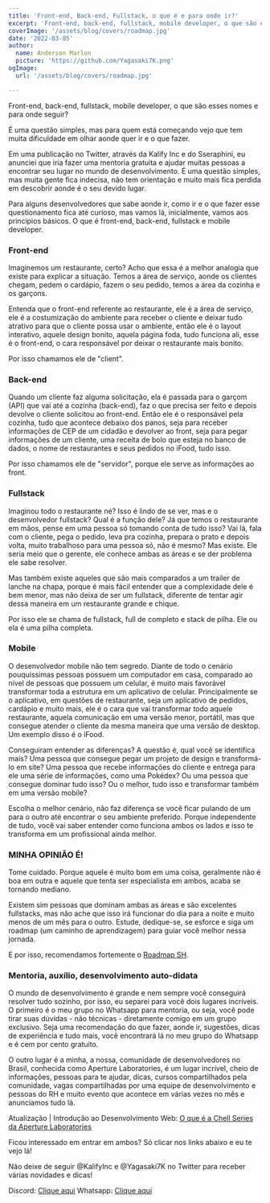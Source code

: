 ```yaml
---
title: 'Front-end, Back-end, Fullstack, o que é e para onde ir?'
excerpt: 'Front-end, back-end, fullstack, mobile developer, o que são esses nomes e para onde seguir? É uma questão simples, mas para quem está começando vejo que tem muita dificuldade em olhar aonde quer ir e o que fazer.'
coverImage: '/assets/blog/covers/roadmap.jpg'
date: '2022-03-05'
author:
  name: Anderson Marlon
  picture: 'https://github.com/Yagasaki7K.png'
ogImage:
  url: '/assets/blog/covers/roadmap.jpg'

---
```


Front-end, back-end, fullstack, mobile developer, o que são esses nomes e para onde seguir?

É uma questão simples, mas para quem está começando vejo que tem muita dificuldade em olhar aonde quer ir e o que fazer.

Em uma publicação no Twitter, através da Kalify Inc e do Sseraphini, eu anunciei que iria fazer uma mentoria gratuita e ajudar muitas pessoas a encontrar seu lugar no mundo de desenvolvimento. É uma questão simples, mas muita gente fica indecisa, não tem orientação e muito mais fica perdida em descobrir aonde é o seu devido lugar.

Para alguns desenvolvedores que sabe aonde ir, como ir e o que fazer esse questionamento fica até curioso, mas vamos lá, inicialmente, vamos aos principios básicos. O que é front-end, back-end, fullstack e mobile developer.

### Front-end
Imaginemos um restaurante, certo? Acho que essa é a melhor analogia que existe para explicar a situação. Temos a área de serviço, aonde os clientes chegam, pedem o cardápio, fazem o seu pedido, temos a área da cozinha e os garçons. 

Entenda que o front-end referente ao restaurante, ele é a área de serviço, ele é a costumização do ambiente para receber o cliente e deixar tudo atrativo para que o cliente possa usar o ambiente, então ele é o layout interativo, aquele design bonito, aquela página foda, tudo funciona ali, esse é o front-end, o cara responsável por deixar o restaurante mais bonito.

Por isso chamamos ele de "client".

### Back-end
Quando um cliente faz alguma solicitação, ela é passada para o garçom (API) que vai até a cozinha (back-end), faz o que precisa ser feito e depois devolve o cliente solicitou ao front-end. Então ele é o responsável pela cozinha, tudo que acontece debaixo dos panos, seja para receber informações de CEP de um cidadão e devolver ao front, seja para pegar informações de um cliente, uma receita de bolo que esteja no banco de dados, o nome de restaurantes e seus pedidos no iFood, tudo isso.

Por isso chamamos ele de "servidor", porque ele serve as informações ao front.

### Fullstack
Imaginou todo o restaurante né? Isso é lindo de se ver, mas e o desenvolvedor fullstack? Qual é a função dele? Já que temos o restaurante em mãos, pense em uma pessoa só tomando conta de tudo isso? Vai lá, fala com o cliente, pega o pedido, leva pra cozinha, prepara o prato e depois volta, muito trabalhoso para uma pessoa só, não é mesmo? Mas existe. Ele seria meio que o gerente, ele conhece ambas as áreas e se der problema ele sabe resolver.

Mas também existe aqueles que são mais comparados a um trailer de lanche na chapa, porque é mais fácil entender que a complexidade dele é bem menor, mas não deixa de ser um fullstack, diferente de tentar agir dessa maneira em um restaurante grande e chique.

Por isso ele se chama de fullstack, full de completo e stack de pilha. Ele ou ela é uma pilha completa.

### Mobile
O desenvolvedor mobile não tem segredo. Diante de todo o cenário pouquíssimas pessoas possuem um computador em casa, comparado ao nível de pessoas que possuem um celular, é muito mais favorável transformar toda a estrutura em um aplicativo de celular. Principalmente se o aplicativo, em questões de restaurante, seja um aplicativo de pedidos, cardápio e muito mais, ele é o cara que vai transformar todo aquele restaurante, aquela comunicação em uma versão menor, portátil, mas que consegue atender o cliente da mesma maneira que uma versão de desktop. Um exemplo disso é o iFood.

Conseguiram entender as diferenças? A questão é, qual você se identifica mais? Uma pessoa que consegue pegar um projeto de design e transformá-lo em site? Uma pessoa que recebe informações do cliente e entrega para ele uma série de informações, como uma Pokédex? Ou uma pessoa que consegue dominar tudo isso? Ou o melhor, tudo isso e transformar também em uma versão mobile?

Escolha o melhor cenário, não faz diferença se você ficar pulando de um para o outro até encontrar o seu ambiente preferido. Porque independente de tudo, você vai saber entender como funciona ambos os lados e isso te transforma em um profissional ainda melhor.

### MINHA OPINIÃO É! 
Tome cuidado. Porque aquele é muito bom em uma coisa, geralmente não é boa em outra e aquele que tenta ser especialista em ambos, acaba se tornando mediano.

Existem sim pessoas que dominam ambas as áreas e são excelentes fullstacks, mas não ache que isso irá funcionar do dia para a noite e muito menos de um mês para o outro. Estude, dedique-se, se esforce e siga um roadmap (um caminho de aprendizagem) para guiar você melhor nessa jornada.

E por isso, recomendamos fortemente o <a href="https://roadmap.sh/roadmaps" target="_blank">Roadmap SH</a>.

### Mentoria, auxílio, desenvolvimento auto-didata
O mundo de desenvolvimento é grande e nem sempre você conseguirá resolver tudo sozinho, por isso, eu separei para você dois lugares incríveis. O primeiro é o meu grupo no Whatsapp para mentoria, ou seja, você pode tirar suas dúvidas - não técnicas - diretamente comigo em um grupo exclusivo. Seja uma recomendação do que fazer, aonde ir, sugestões, dicas de experiência e tudo mais, você encontrará lá no meu grupo do Whatsapp e é cem por cento gratuito.

O outro lugar é a minha, a nossa, comunidade de desenvolvedores no Brasil, conhecida como Aperture Laboratories, é um lugar incrível, cheio de informações, pessoas para te ajudar, dicas, cursos compartilhados pela comunidade, vagas compartilhadas por uma equipe de desenvolvimento e pessoas do RH e muito evento que acontece em várias vezes no mês e anunciamos tudo lá.

Atualização | Introdução ao Desenvolvimento Web: [O que é a Chell Series da Aperture Laboratories](https://yagasaki.vercel.app/blog/posts/chell-series)

Ficou interessado em entrar em ambos? Só clicar nos links abaixo e eu te vejo lá!

Não deixe de seguir @KalifyInc e @Yagasaki7K no Twitter para receber várias novidades e dicas!

Discord: <a href="https://discord.gg/nyTRNSV" target="_blank">Clique aqui</a>
Whatsapp: <a href="https://chat.whatsapp.com/Fe9KsLUxOkBLob8D5p6oME" target="_blank">Clique aqui</a>